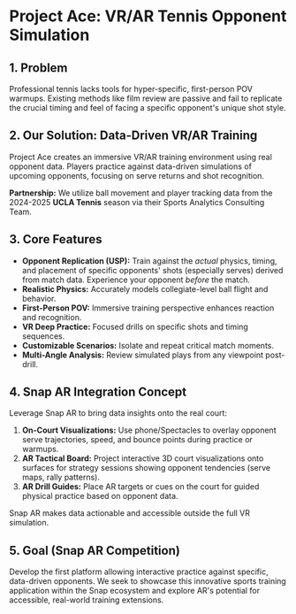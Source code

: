 # Project Ace: VR/AR Tennis Opponent Simulation

## 1. Problem

Professional tennis lacks tools for hyper-specific, first-person POV warmups. Existing methods like film review are passive and fail to replicate the crucial timing and feel of facing a specific opponent's unique shot style.

## 2. Our Solution: Data-Driven VR/AR Training

Project Ace creates an immersive VR/AR training environment using real opponent data. Players practice against data-driven simulations of upcoming opponents, focusing on serve returns and shot recognition.

**Partnership:** We utilize ball movement and player tracking data from the 2024-2025 **UCLA Tennis** season via their Sports Analytics Consulting Team.

## 3. Core Features

*   **Opponent Replication (USP):** Train against the *actual* physics, timing, and placement of specific opponents' shots (especially serves) derived from match data. Experience your opponent *before* the match.
*   **Realistic Physics:** Accurately models collegiate-level ball flight and behavior.
*   **First-Person POV:** Immersive training perspective enhances reaction and recognition.
*   **VR Deep Practice:** Focused drills on specific shots and timing sequences.
*   **Customizable Scenarios:** Isolate and repeat critical match moments.
*   **Multi-Angle Analysis:** Review simulated plays from any viewpoint post-drill.

## 4. Snap AR Integration Concept

Leverage Snap AR to bring data insights onto the real court:

1.  **On-Court Visualizations:** Use phone/Spectacles to overlay opponent serve trajectories, speed, and bounce points during practice or warmups.
2.  **AR Tactical Board:** Project interactive 3D court visualizations onto surfaces for strategy sessions showing opponent tendencies (serve maps, rally patterns).
3.  **AR Drill Guides:** Place AR targets or cues on the court for guided physical practice based on opponent data.

Snap AR makes data actionable and accessible outside the full VR simulation.

## 5. Goal (Snap AR Competition)

Develop the first platform allowing interactive practice against specific, data-driven opponents. We seek to showcase this innovative sports training application within the Snap ecosystem and explore AR's potential for accessible, real-world training extensions.
